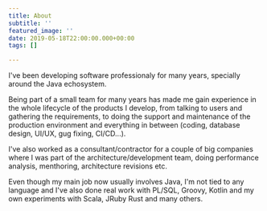 ```yaml
---
title: About
subtitle: ''
featured_image: ''
date: 2019-05-18T22:00:00.000+00:00
tags: []

---
```

I've been developing software professionaly for many years, specially around the Java echosystem. 

Being part of a small team for many years has made me gain experience in the whole lifecycle of the products I develop, from talking to users and gathering the requirements, to doing the support and maintenance of the production environment and everything in between (coding, database design, UI/UX, gug fixing, CI/CD...).

I've also worked as a consultant/contractor for a couple of big companies where I was part of the architecture/development team, doing performance analysis, menthoring, architecture revisions etc. 

Even though my main job now usually involves Java, I'm not tied to any language and I've also done real work with PL/SQL, Groovy, Kotlin and my own experiments with Scala, JRuby Rust and many others.
